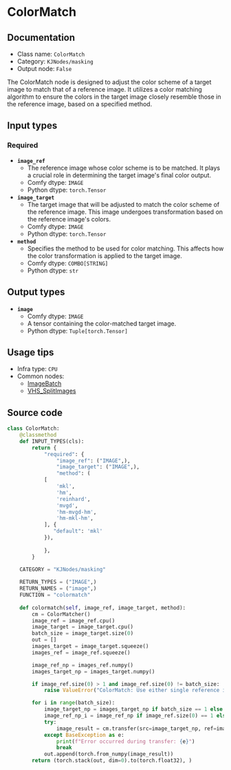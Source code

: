 # ColorMatch
## Documentation
- Class name: `ColorMatch`
- Category: `KJNodes/masking`
- Output node: `False`

The ColorMatch node is designed to adjust the color scheme of a target image to match that of a reference image. It utilizes a color matching algorithm to ensure the colors in the target image closely resemble those in the reference image, based on a specified method.
## Input types
### Required
- **`image_ref`**
    - The reference image whose color scheme is to be matched. It plays a crucial role in determining the target image's final color output.
    - Comfy dtype: `IMAGE`
    - Python dtype: `torch.Tensor`
- **`image_target`**
    - The target image that will be adjusted to match the color scheme of the reference image. This image undergoes transformation based on the reference image's colors.
    - Comfy dtype: `IMAGE`
    - Python dtype: `torch.Tensor`
- **`method`**
    - Specifies the method to be used for color matching. This affects how the color transformation is applied to the target image.
    - Comfy dtype: `COMBO[STRING]`
    - Python dtype: `str`
## Output types
- **`image`**
    - Comfy dtype: `IMAGE`
    - A tensor containing the color-matched target image.
    - Python dtype: `Tuple[torch.Tensor]`
## Usage tips
- Infra type: `CPU`
- Common nodes:
    - [ImageBatch](../../Comfy/Nodes/ImageBatch.md)
    - [VHS_SplitImages](../../ComfyUI-VideoHelperSuite/Nodes/VHS_SplitImages.md)



## Source code
```python
class ColorMatch:
    @classmethod
    def INPUT_TYPES(cls):
        return {
            "required": {
                "image_ref": ("IMAGE",),
                "image_target": ("IMAGE",),
                "method": (
            [   
                'mkl',
                'hm', 
                'reinhard', 
                'mvgd', 
                'hm-mvgd-hm', 
                'hm-mkl-hm',
            ], {
               "default": 'mkl'
            }),
                
            },
        }
    
    CATEGORY = "KJNodes/masking"

    RETURN_TYPES = ("IMAGE",)
    RETURN_NAMES = ("image",)
    FUNCTION = "colormatch"
    
    def colormatch(self, image_ref, image_target, method):
        cm = ColorMatcher()
        image_ref = image_ref.cpu()
        image_target = image_target.cpu()
        batch_size = image_target.size(0)
        out = []
        images_target = image_target.squeeze()
        images_ref = image_ref.squeeze()

        image_ref_np = images_ref.numpy()
        images_target_np = images_target.numpy()

        if image_ref.size(0) > 1 and image_ref.size(0) != batch_size:
            raise ValueError("ColorMatch: Use either single reference image or a matching batch of reference images.")

        for i in range(batch_size):
            image_target_np = images_target_np if batch_size == 1 else images_target[i].numpy()
            image_ref_np_i = image_ref_np if image_ref.size(0) == 1 else images_ref[i].numpy()
            try:
                image_result = cm.transfer(src=image_target_np, ref=image_ref_np_i, method=method)
            except BaseException as e:
                print(f"Error occurred during transfer: {e}")
                break
            out.append(torch.from_numpy(image_result))
        return (torch.stack(out, dim=0).to(torch.float32), )

```
